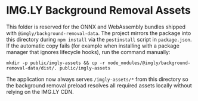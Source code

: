 # IMG.LY Background Removal Assets

This folder is reserved for the ONNX and WebAssembly bundles shipped with
`@imgly/background-removal-data`. The project mirrors the package into this
directory during `npm install` via the `postinstall` script in `package.json`.
If the automatic copy fails (for example when installing with a package manager
that ignores lifecycle hooks), run the command manually:

```
mkdir -p public/imgly-assets && cp -r node_modules/@imgly/background-removal-data/dist/. public/imgly-assets
```

The application now always serves `/imgly-assets/*` from this directory so the
background removal preload resolves all required assets locally without relying
on the IMG.LY CDN.
